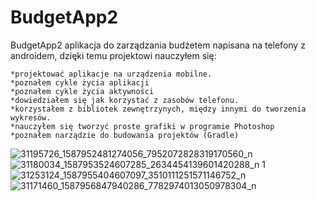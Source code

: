# BudgetApp2
BudgetApp2 aplikacja do zarządzania budżetem napisana na telefony z androidem, dzięki temu projektowi nauczyłem się:

```
*projektować aplikacje na urządzenia mobilne.
*poznałem cykle życia aplikacji
*poznałem cykle życia aktywności
*dowiedziałem się jak korzystać z zasobów telefonu.
*korzystałem z bibliotek zewnętrzynych, między innymi do tworzenia wykresów.
*nauczyłem się tworzyć proste grafiki w programie Photoshop
*poznałem narządzie do budowania projektów (Gradle)
```

![31195726_1587952481274056_7952072828319170560_n](https://user-images.githubusercontent.com/28192437/39145385-d158e324-4733-11e8-8172-161785dd84b0.jpg)
![31180034_1587953524607285_2634454139601420288_n 1](https://user-images.githubusercontent.com/28192437/39145390-d26089ca-4733-11e8-82d2-b2c463dd8271.jpg)
![31253124_1587955404607097_3510111251571146752_n](https://user-images.githubusercontent.com/28192437/39145392-d4248e5a-4733-11e8-81d2-e17ddc55eb97.jpg)
![31171460_1587956847940286_7782974013050978304_n](https://user-images.githubusercontent.com/28192437/39145396-d5152586-4733-11e8-8113-d92f516483ef.jpg)
